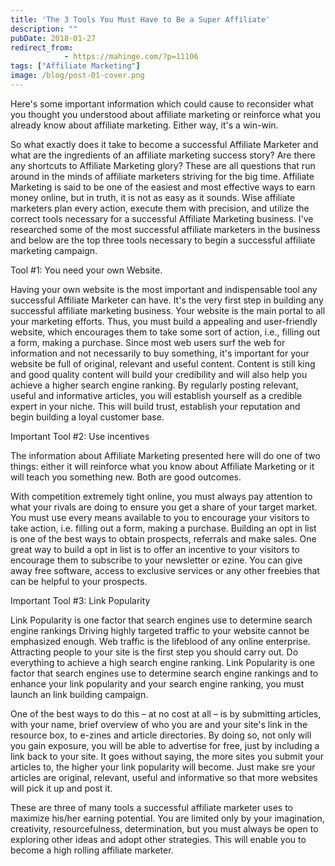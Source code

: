 ```yaml
---
title: 'The 3 Tools You Must Have to Be a Super Affiliate'
description: ""
pubDate: 2018-01-27
redirect_from:
            - https://mahinge.com/?p=11106
tags: ["Affiliate Marketing"]
image: /blog/post-01-cover.png
---
```

Here's some important information which could cause to reconsider what you thought you understood about affiliate marketing or reinforce what you already know about affiliate marketing. Either way, it's a win-win.

So what exactly does it take to become a successful Affiliate Marketer and what are the ingredients of an affiliate marketing success story? Are there any shortcuts to Affiliate Marketing glory? These are all questions that run around in the minds of affiliate marketers striving for the big time. Affiliate Marketing is said to be one of the easiest and most effective ways to earn money online, but in truth, it is not as easy as it sounds. Wise affiliate marketers plan every action, execute them with precision, and utilize the correct tools necessary for a successful Affiliate Marketing business. I've researched some of the most successful affiliate marketers in the business and below are the top three tools necessary to begin a successful affiliate marketing campaign.

Tool #1: You need your own Website.

Having your own website is the most important and indispensable tool any successful Affiliate Marketer can have. It's the very first step in building any successful affiliate marketing business. Your website is the main portal to all your marketing efforts. Thus, you must build a appealing and user-friendly website, which encourages them to take some sort of action, i.e., filling out a form, making a purchase. Since most web users surf the web for information and not necessarily to buy something, it's important for your website be full of original, relevant and useful content. Content is still king and good quality content will build your credibility and will also help you achieve a higher search engine ranking. By regularly posting relevant, useful and informative articles, you will establish yourself as a credible expert in your niche. This will build trust, establish your reputation and begin building a loyal customer base.

Important Tool #2: Use incentives

The information about Affiliate Marketing presented here will do one of two things: either it will reinforce what you know about Affiliate Marketing or it will teach you something new. Both are good outcomes.

With competition extremely tight online, you must always pay attention to what your rivals are doing to ensure you get a share of your target market. You must use every means available to you to encourage your visitors to take action, i.e. filling out a form, making a purchase. Building an opt in list is one of the best ways to obtain prospects, referrals and make sales. One great way to build a opt in list is to offer an incentive to your visitors to encourage them to subscribe to your newsletter or ezine. You can give away free software, access to exclusive services or any other freebies that can be helpful to your prospects.

Important Tool #3: Link Popularity

Link Popularity is one factor that search engines use to determine search engine rankings Driving highly targeted traffic to your website cannot be emphasized enough. Web traffic is the lifeblood of any online enterprise. Attracting people to your site is the first step you should carry out. Do everything to achieve a high search engine ranking. Link Popularity is one factor that search engines use to determine search engine rankings and to enhance your link popularity and your search engine ranking, you must launch an link building campaign.

One of the best ways to do this – at no cost at all – is by submitting articles, with your name, brief overview of who you are and your site's link in the resource box, to e-zines and article directories. By doing so, not only will you gain exposure, you will be able to advertise for free, just by including a link back to your site. It goes without saying, the more sites you submit your articles to, the higher your link popularity will become. Just make sre your articles are original, relevant, useful and informative so that more websites will pick it up and post it.

These are three of many tools a successful affiliate marketer uses to maximize his/her earning potential. You are limited only by your imagination, creativity, resourcefulness, determination, but you must always be open to exploring other ideas and adopt other strategies. This will enable you to become a high rolling affiliate marketer.
